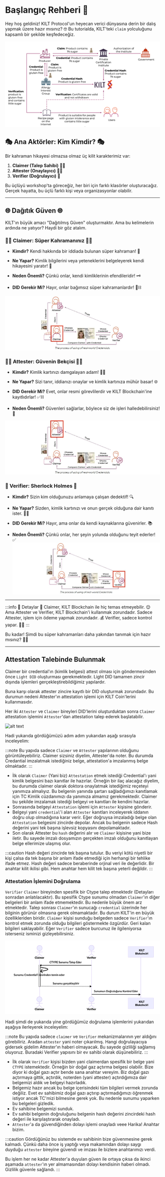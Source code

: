 # Başlangıç Rehberi 🚀

Hey hoş geldiniz! KILT Protocol'un heyecan verici dünyasına derin bir dalış yapmak üzere hazır mısınız? 🤓 Bu tutorialda, KILT'teki `claim` yolculuğunu kapsamlı bir şekilde keşfedeceğiz.

![alternative text](../../static/img/kilt/architecture.png "Genel Bakış")

## 🎭 Ana Aktörler: Kim Kimdir? 🎭

Bir kahraman hikayesi olmazsa olmaz üç kilit karakterimiz var:
1. **Claimer (Talep Sahibi)** 🦸‍♀️
2. **Attester (Onaylayıcı)** 🕵️‍♂️
3. **Verifier (Doğrulayıcı)** 🧐

Bu üçlüyü workshop'ta göreceğiz, her biri için farklı klasörler oluşturacağız. Gerçek hayatta, bu üçlü farklı kişi veya organizasyonlar olabilir.

---

## 🌐 Dağıtık Güven 🌐

KILT'ın büyük amacı "Dağıtılmış Güven" oluşturmaktır. Ama bu kelimelerin ardında ne yatıyor? Haydi bir göz atalım.

### 🦸‍♀️ Claimer: Süper Kahramanınız 🦸‍♀️

- **Kimdir?** Kendi hakkında bir iddiada bulunan süper kahraman! 🌟
  
- **Ne Yapar?** Kimlik bilgilerini veya yeteneklerini belgeleyerek kendi hikayesini yaratır! 📜

- **Neden Önemli?** Çünkü onlar, kendi kimliklerinin efendileridir! 🗝️
  
- **DID Gerekir Mi?** Hayır, onlar bağımsız süper kahramanlardır! 🚫⛓️

![alternative text](../../static/img/kilt/claimer.jpeg "claimer")

### 🕵️‍♂️ Attester: Güvenin Bekçisi 🕵️‍♂️

- **Kimdir?** Kimlik kartınızı damgalayan adam! 👮‍♂️
  
- **Ne Yapar?** Sizi tanır, iddianızı onaylar ve kimlik kartınıza mühür basar! 🌐
  
- **DID Gerekir Mi?** Evet, onlar resmi görevlilerdir ve KILT Blockchain'ine kayıtlıdırlar! ✅⛓️
  
- **Neden Önemli?** Güvenleri sağlarlar, böylece siz de işleri halledebilirsiniz! 🤝

![alternative text](../../static/img/kilt/attester.jpeg "claimer")

### 🧐 Verifier: Sherlock Holmes 🧐

- **Kimdir?** Sizin kim olduğunuzu anlamaya çalışan dedektif! 🔍
  
- **Ne Yapar?** Sizden, kimlik kartınızı ve onun gerçek olduğuna dair kanıtı ister. 📜🔐
  
- **DID Gerekir Mi?** Hayır, ama onlar da kendi kaynaklarına güvenirler. 📚
  
- **Neden Önemli?** Çünkü onlar, her şeyin yolunda olduğunu teyit ederler! ✅
![alternative text](../../static/img/kilt/verifier.jpeg "claimer")

---

:::info 🤔 Detaylar 🤔
Claimer, KILT Blockchain ile hiç temas etmeyebilir. 😌 Ama Attester ve Verifier, KILT Blockchain'i kullanmak zorundadır. Sadece Attester, işlem için ödeme yapmak zorundadır. 💰 Verifier, sadece kontrol yapar. 🕵️‍♂️
:::

Bu kadar! Şimdi bu süper kahramanları daha yakından tanımak için hazır mısınız? 🚀🌟

---
## Attestation Talebinde Bulunmak

Claimer bir credential'ın (kimlik belgesi) attest olması için göndermesinden önce `Light DID` oluşturması gerekmektedir. Light DID tamamen zincir dışında işlemleri gerçekleştirebildiğimiz yapılardır. 

Buna karşı olarak attester zincire kayıtlı bir DID oluşturmak zorundadır. Bu durumun nedeni Attester'ın attestation işlemi için KILT Coin'lerini kullanmasıdır.

Her iki `Attester` ve `Claimer` bireyleri DID'lerini oluşturduktan sonra `Claimer` attestation işlemini `Attester`'dan attestation talep ederek başlatabilir.

![alt text](../../static/img/kilt/KILT%20Attestation%20İsteme.png)

Hadi yukarıda gördüğümüzü adım adım yukarıdan aşağı sırasıyla inceleyelim:

:::note
Bu yapıda sadece `Claimer` ve `Attester` yapılarının olduğunu görüntüleyebiliriz. Claimer sizsiniz diyelim, Attester'da noter. Bu durumda Credantial imzalatmak istediğiniz belge, attestation'a imzalanmış belge olmaktadır.
:::

- İlk olarak `Claimer` (Yani biz) `Attestation` etmek istediği Credential'ı yani kimlik belgesini bazı kanıtlar ile hazırlar. Örneğin bir ilaç alacağız diyelim, bu durumda claimer olarak doktora onaylatmak istediğimiz reçeteyi yanımıza almalıyız. Bu belgenin yanında şartarı sağladığımızı kanıtlamak için TC Kimlik cüzdanımızı da yanımıza almamız gerekmektedir. Claimer bu şekilde imzalamak istediği belgeyi ve kanıtları ile kendini hazırlar.
- Sonrasında belgeyi `Attestation` işlemi için `Attester` kişisine gönderir. 
- Belgeyi yani `credential`'i alan `Attester` kanıtları inceleyerek iddanın doğru olup olmadığıına karar verir. Eğer doğruysa imzaladığı belge olan `Attestation` belgesini zincirde depolar. Ancak bu belgenin sadece Hash değerini yani tek başına işlevsiz kopyasını depolamaktadır.
- Son olarak Attester bu `hash` değerini alır ve `Claimer` kişisine yani bize iletir. Bu sayede imzalı dosyamızın gerçekten imzalı olduğunu kanıtlayan belge ellerimize ulaşmış olur.

:::caution
Hash değeri zincirde tek başına tutulur. Bu veriyi kötü niyetli bir kişi çalsa da tek başına bir anlam ifade etmediği için herhangi bir tehlike ifade etmez. Hash değeri sadece beraberinde orjinal veri ile değerlidir. Bir anahtar kilit ikilisi gibi. Hem anahtar hem kilit tek başına yeterli değildir.
:::

### Attestation İşlemini Doğrulama

`Verifier` `Claimer` bireyinden spesifik bir Ctype talep etmektedir (Detayları sonradan anlatılacaktır). Bu spesifik Ctype sunumu olmadan `Claimer`'ın diğer belgeleri bir anlam ifade etmemektedir. Bu nedenle büyük önem arz etmektedir. Talep sonrası `Claimer`'ın sunucağı `credential` üzerinde her bilginin görünür olmasına gerek olmamaktadır. Bu durum KILT'in en büyük özellikleriden biridir. `Claimer` kişisi sunduğu belgeden sadece `Verifier`'ın kontrol etmek zorunda olduğu bilgileri göstermekte özgürdür. Geri kalan bilgileri saklayabilir. Eğer `Verifier` sadece burcunuz ile ilgileniyorsa isterseniz isminizi gizleyebilirsiniz. 

![alt text](../../static/img/kilt/KILT%20Verify.png)

Hadi şimdi de yukarıda yine gördüğümüz doğrulama işlemlerini yukarıdan aşağıya ilerleyerek inceleyelim:

:::note
Bu yapıda sadece `claimer` ve `Verifier` mekanizmalarının yer aldığını görebiliriz. Aradan `attester` yani noter çıkarılmış. Hangi doğrulayacıya gidersek gidelim Attester'ın haberi olmayacak. Bu sayede gizliliği sağlamış oluyoruz. Buradaki Verifier yapısını bir ev sahibi olarak düşünebiliriz.
:::

- İlk olarak `Verifier` kişisi bizden yani claimerdan spesifik bir belge yani `CTYPE` istemektedir. Örneğin bir doğal gaz açtırma belgesi olabilir. Bize diyor ki doğal gazı açtır bende sana anahtar vereyim. Biz doğal gazı açtırmaya gittik, açtırdık, noterden (yani attester) açtırdığımıza dair belgemizi aldık ve belgeyi hazırladık.
- Belgemiz hazır ancak bu belge içerisindeki tüm bilgileri vermek zorunda değiliz. Evet ev sahibimiz doğal gazı açtırıp açtırmadığımızı öğrenmek istiyor ancak TC'mizi bilmesine gerek yok. Bu nedenle sunumu yaparken bu belgeleri gizledik.
- Ev sahibine belgemizi sunduk.
- Ev sahibi belgenin doğruluğunu belgenin hash değerini zincirdeki hash değeri ile karşılaştırarak onayladı. 
- `Attester`'a da güvendiğinden dolayı işlemi onayladı veee Harika! Anahtar bizim.

:::caution
Gördüğünüz bu sistemde ev sahibinin bize güvenmesine gerek kalmadı. Çünkü daha önce iş yaptığı veya makamından dolayı saygı duyduğu `attester` bireyine güvendi ve imzası ile bizlere anahtarımızı verdi. 

Bu işlem her ne kadar Attester'a duyulan güven ile ortaya çıksa da ikinci aşamada `attester`'ın yer almamasından dolayı kendisinin haberi olmadı. Gizlilik güvenle sağlandı.
:::
